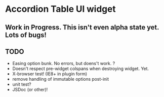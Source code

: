# Accordion Table UI widget

## Work in Progress. This isn't even alpha state yet. Lots of bugs!

## TODO
* Easing option bunk. No errors, but doens't work. ?
* Doesn't respect pre-widget colspans when destroying widget. Yet.
* X-browser test! (IE8+ in plugin form)
* remove handling of immutable options post-init
* unit test?
* JSDoc (or other)!